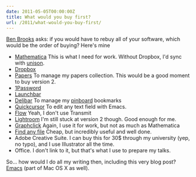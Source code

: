 ```yaml
---
date: 2011-05-05T00:00:00Z
title: What would you buy first?
url: /2011/what-would-you-buy-first/
---
```


[Ben Brooks](http://brooksreview.net/2011buy-first/) asks: if you would have to rebuy all of your software, which would be the order of buying? Here's mine

+ [Mathematica](http://wolfram.com) This is what I need for work. Without Dropbox, I'd sync with [unison](http://www.cis.upenn.edu/~bcpierce/unison/).
+ [Dropbox](http://dropbox.com)
+ [Papers](http://mekentosj.com/papers) To manage my papers collection. This would be a good moment to buy version 2.
+ [1Password](http://agilewebsolutions.com/onepassword)
+ [Launchbar](http://www.obdev.at/products/launchbar/index.html)
+ [Delibar](http://www.delibarapp.com ) To manage my [pinboard](http://pinboard.in) bookmarks
+ [Quickcursor](http://www.hogbaysoftware.com/products/quickcursor) To edit any text field with Emacs.
+ [Flow](http://fivedetails.com/flow/ ) Yeah, I don't use Transmit
+ [Lightroom](http://www.adobe.com/products/photoshoplightroom/) I'm still stuck at version 2 though. Good enough for me.
+ [Graphclick](http://www.arizona-software.ch/graphclick/) Again, I use it for work, but not as much as Mathematica
+ [Find any file](http://apps.tempel.org/FindAnyFile/index.php ) Cheap, but incredibly useful and well done.
+ Adobe Creative Suite. I can buy this for 30$ through my university (yep, no typo), and I use Illustrator all the time.
+ Office. I don't link to it, but that's what I use to prepare my talks.

So... how would I do all my writing then, including this very blog post? [Emacs](http://emacsformacosx.com/) (part of Mac OS X as well).






